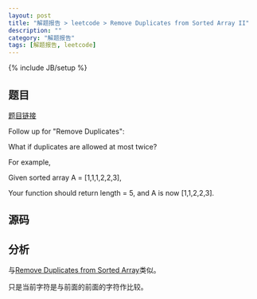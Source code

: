 ```yaml
---
layout: post
title: "解题报告 > leetcode > Remove Duplicates from Sorted Array II"
description: ""
category: "解题报告"
tags: [解题报告, leetcode]
---
```

{% include JB/setup %}

## 题目

[题目链接](https://oj.leetcode.com/problems/remove-duplicates-from-sorted-array-ii/)

Follow up for "Remove Duplicates":

What if duplicates are allowed at most twice?

For example,

Given sorted array A = [1,1,1,2,2,3],

Your function should return length = 5, and A is now [1,1,2,2,3].

<!--more-->

## 源码

<script src="https://gist.github.com/squirrel20/d831d6b31f4a4e22208e.js"></script>

## 分析

与[Remove Duplicates from Sorted Array](http://myspes.info/2014/10/09/remove_duplicates_from_sorted_array/)类似。

只是当前字符是与前面的前面的字符作比较。
